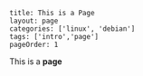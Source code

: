 ```
title: This is a Page
layout: page
categories: ['linux', 'debian']
tags: ['intro','page']
pageOrder: 1
```

This is a **page**